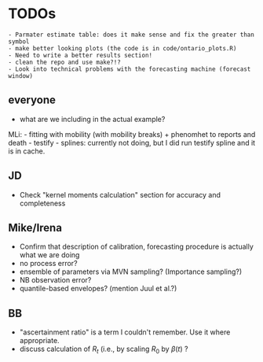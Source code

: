 # TODOs 
	- Parmater estimate table: does it make sense and fix the greater than symbol
	- make better looking plots (the code is in code/ontario_plots.R)
	- Need to write a better results section!
	- clean the repo and use make?!?
	- Look into technical problems with the forecasting machine (forecast window)

## everyone

- what are we including in the actual example?

MLi:
	- fitting with mobility (with mobility breaks) + phenomhet to reports and death
	- testify
	- splines: currently not doing, but I did run testify spline and it is in cache.


## JD

- Check "kernel moments calculation" section for accuracy and completeness

## Mike/Irena

- Confirm that description of calibration, forecasting procedure is actually what we are doing
- no process error? 
- ensemble of parameters via MVN sampling? (Importance sampling?)
- NB observation error?
- quantile-based envelopes? (mention Juul et al.?)

## BB

- "ascertainment ratio" is a term I couldn't remember. Use it where appropriate.
- discuss calculation of $R_t$ (i.e., by scaling $R_0$ by $\beta(t)$ ?
